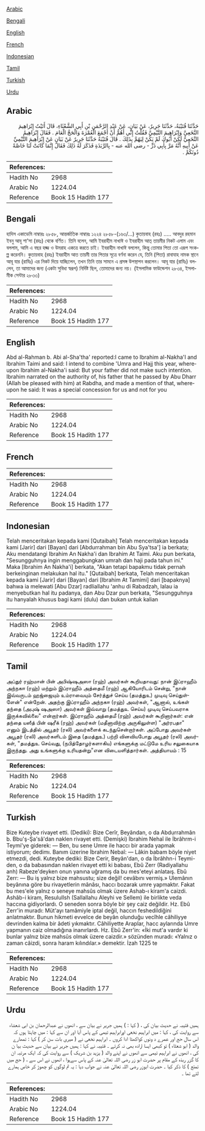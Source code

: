 [Arabic](#arabic)

[Bengali](#bengali)

[English](#english)

[French](#french)

[Indonesian](#indonesian)

[Tamil](#tamil)

[Turkish](#turkish)

[Urdu](#urdu)

## Arabic


<div dir="rtl" lang="ar" style={{fontSize:'larger',backgroundColor:'#f8f9fa',padding:20}}>
حَدَّثَنَا قُتَيْبَةُ، حَدَّثَنَا جَرِيرٌ، عَنْ بَيَانٍ، عَنْ عَبْدِ الرَّحْمَنِ بْنِ أَبِي الشَّعْثَاءِ، قَالَ أَتَيْتُ إِبْرَاهِيمَ النَّخَعِيَّ وَإِبْرَاهِيمَ التَّيْمِيَّ فَقُلْتُ إِنِّي أَهُمُّ أَنْ أَجْمَعَ الْعُمْرَةَ وَالْحَجَّ الْعَامَ ‏.‏ فَقَالَ إِبْرَاهِيمُ النَّخَعِيُّ لَكِنْ أَبُوكَ لَمْ يَكُنْ لِيَهُمَّ بِذَلِكَ ‏.‏ قَالَ قُتَيْبَةُ حَدَّثَنَا جَرِيرٌ عَنْ بَيَانٍ عَنْ إِبْرَاهِيمَ التَّيْمِيِّ عَنْ أَبِيهِ أَنَّهُ مَرَّ بِأَبِي ذَرٍّ - رضى الله عنه - بِالرَّبَذَةِ فَذَكَرَ لَهُ ذَلِكَ فَقَالَ إِنَّمَا كَانَتْ لَنَا خَاصَّةً دُونَكُمْ ‏.‏
</div>
<div style={{backgroundColor:'#f8f9fa',padding:20, marginBottom: 10}}><table> <thead> <tr> <th>References:</th> <th></th> </tr> </thead> <tbody><tr><td>Hadith No</td><td>2968</td></tr><tr><td>Arabic No</td><td>1224.04</td></tr><tr><td>Reference</td><td>Book 15 Hadith 177</td></tr></tbody></table></div>

## Bengali


<div dir="ltr" lang="bn" style={{fontSize:'larger',backgroundColor:'#f8f9fa',padding:20}}>
হাদিস একাডেমি নাম্বারঃ ২৮৫৮, আন্তর্জাতিক নাম্বারঃ ১২২৪ ২৮৫৮-(১৬৩/...) কুতায়বাহ (রহঃ) ..... আবদুর রহমান ইবনু আবূ শা'সা (রহঃ) থেকে বর্ণিত। তিনি বলেন, আমি ইবরাহীম নাখাঈ ও ইবরাহীম আত্ তায়মীর নিকট এলাম এবং বললাম, আমি এ বছর হজ্জ ও উমরাহ একত্রে করতে চাই। ইবরাহীম নাখাঈ বললেন, কিন্তু তোমার পিতা তো এরূপ সংকল্প করেননি। কুতায়বাহ (রহঃ) ইবরাহীম আত তায়মী তার পিতার সূত্রে বর্ণনা করেন যে, তিনি (পিতা) রাবাযাহ নামক স্থানে আবূ যার (রাযিঃ) এর নিকট দিয়ে যাচ্ছিলেন, তখন তিনি তার সামনে এ প্রসঙ্গ উপস্থাপন করলেন। আবূ যার (রাযিঃ) বললেন, তা আমাদের জন্য (একটা সুবিধা স্বরূপ) নির্দিষ্ট ছিল, তোমাদের জন্য নয়। (ইসলামিক ফাউন্ডেশন ২৮৩৪, ইসলামীক সেন্টার ২৮৩৩)
</div>
<div style={{backgroundColor:'#f8f9fa',padding:20, marginBottom: 10}}><table> <thead> <tr> <th>References:</th> <th></th> </tr> </thead> <tbody><tr><td>Hadith No</td><td>2968</td></tr><tr><td>Arabic No</td><td>1224.04</td></tr><tr><td>Reference</td><td>Book 15 Hadith 177</td></tr></tbody></table></div>

## English


<div dir="ltr" lang="en" style={{fontSize:'larger',backgroundColor:'#f8f9fa',padding:20}}>
Abd al-Rahman b. Abi al-Sha'tha' reported:I came to Ibrahim al-Nakha'I and Ibrahim Taimi and said: I intend to combine 'Umra and Hajj this year, whereupon Ibrahim al-Nakha'i said: But your father did not make such intention. Ibrahim narrated on the authority of, his father that he passed by Abu Dharr (Allah be pleased with him) at Rabdha, and made a mention of that, whereupon he said: It was a special concession for us and not for you
</div>
<div style={{backgroundColor:'#f8f9fa',padding:20, marginBottom: 10}}><table> <thead> <tr> <th>References:</th> <th></th> </tr> </thead> <tbody><tr><td>Hadith No</td><td>2968</td></tr><tr><td>Arabic No</td><td>1224.04</td></tr><tr><td>Reference</td><td>Book 15 Hadith 177</td></tr></tbody></table></div>

## French


<div dir="ltr" lang="fr" style={{fontSize:'larger',backgroundColor:'#f8f9fa',padding:20}}>

</div>
<div style={{backgroundColor:'#f8f9fa',padding:20, marginBottom: 10}}><table> <thead> <tr> <th>References:</th> <th></th> </tr> </thead> <tbody><tr><td>Hadith No</td><td>2968</td></tr><tr><td>Arabic No</td><td>1224.04</td></tr><tr><td>Reference</td><td>Book 15 Hadith 177</td></tr></tbody></table></div>

## Indonesian


<div dir="ltr" lang="id" style={{fontSize:'larger',backgroundColor:'#f8f9fa',padding:20}}>
Telah menceritakan kepada kami [Qutaibah] Telah menceritakan kepada kami [Jarir] dari [Bayan] dari [Abdurrahman bin Abu Sya'tsa'] ia berkata; Aku mendatangi Ibrahim An Nakha'i dan Ibrahim At Taimi. Aku pun berkata, "Sesungguhnya ingin menggabungkan umrah dan haji pada tahun ini." Maka [Ibrahim An Nakha'i] berkata, "Akan tetapi bapakmu tidak pernah berkeinginan melakukan hal itu." [Qutaibah] berkata, Telah menceritakan kepada kami [Jarir] dari [Bayan] dari [Ibrahim At Tamimi] dari [bapaknya] bahwa ia melewati [Abu Dzar] radliallahu 'anhu di Rabadzah, lalau ia menyebutkan hal itu padanya, dan Abu Dzar pun berkata, "Sesungguhnya itu hanyalah khusus bagi kami (dulu) dan bukan untuk kalian
</div>
<div style={{backgroundColor:'#f8f9fa',padding:20, marginBottom: 10}}><table> <thead> <tr> <th>References:</th> <th></th> </tr> </thead> <tbody><tr><td>Hadith No</td><td>2968</td></tr><tr><td>Arabic No</td><td>1224.04</td></tr><tr><td>Reference</td><td>Book 15 Hadith 177</td></tr></tbody></table></div>

## Tamil


<div dir="ltr" lang="ta" style={{fontSize:'larger',backgroundColor:'#f8f9fa',padding:20}}>
அப்துர் ரஹ்மான் பின் அபிஷ்ஷஅஸா (ரஹ்) அவர்கள் கூறியதாவது: நான் இப்ராஹீம் அந்நகஈ (ரஹ்) மற்றும் இப்ராஹீம் அத்தைமீ (ரஹ்) ஆகியோரிடம் சென்று, "நான் இவ்வருடம் ஹஜ்ஜையும் உம்ராவையும் சேர்த்துச் செய்ய (தமத்துஉ) முடிவு செய்துள்ளேன்" என்றேன். அதற்கு இப்ராஹீம் அந்நகஈ (ரஹ்) அவர்கள், "ஆனால், உங்கள் தந்தை (அபுஷ் ஷஅஸா) அவர்கள் இவ்வாறு (தமத்துஉ செய்ய) முடிவு செய்பவராக இருக்கவில்லை" என்றார்கள். இப்ராஹீம் அத்தைமீ (ரஹ்) அவர்கள் கூறினார்கள்: என் தந்தை யஸீத் பின் ஷரீக் (ரஹ்) அவர்கள் (மதீனாவிற்கு அருகிலுள்ள) "அர்ரபதா" எனும் இடத்தில் அபூதர் (ரலி) அவர்களைக் கடந்துசென்றார்கள். அப்போது அவர்கள் அபூதர் (ரலி) அவர்களிடம் இதை (தமத்துஉ) பற்றி வினவியபோது அபூதர் (ரலி) அவர்கள், "தமத்துஉ செய்வது, (நபித்தோழர்களாகிய) எங்களுக்கு மட்டுமே உரிய சலுகையாக இருந்தது. அது உங்களுக்கு உரியதன்று"என விடையளித்தார்கள். அத்தியாயம் : 15
</div>
<div style={{backgroundColor:'#f8f9fa',padding:20, marginBottom: 10}}><table> <thead> <tr> <th>References:</th> <th></th> </tr> </thead> <tbody><tr><td>Hadith No</td><td>2968</td></tr><tr><td>Arabic No</td><td>1224.04</td></tr><tr><td>Reference</td><td>Book 15 Hadith 177</td></tr></tbody></table></div>

## Turkish


<div dir="ltr" lang="tr" style={{fontSize:'larger',backgroundColor:'#f8f9fa',padding:20}}>
Bize Kuteybe rivayet etti. (Dediki): Bize Cerîr, Beyândan, o da Abdurrahmân b. Bbu'ş-Şa'sâ'dan naklen rivayet etti. (Demişki) İbrahim Nehaî ile İbrâhrm-i Teymi'ye giderek: — Ben, bu sene Umre ile haccı bir arada yapmak istiyorum; dedimı. Banım üzerine İbrahim Nebaî: — Lâkin babam böyle niyet etmezdi, dedi. Kuteybe dediki: Bize Cerir, Beyân'dan, o da İbrâhhn-i Teymi-den, o da babasından naklen rivayet etti ki babası, Ebû Zerr (Radiyallahu anh) Rabeze'deyken onun yanına uğramış da bu mes'eteyi anlataış. Ebû Zerr: — Bu iş yalnız bize mahsustu; size değil! cevâbını vermiş.» Ulemânın beyânına göre bu rivayetlerin mânâsı, haccı bozarak umre yapmaktır. Fakat bu mes'ele yalnız o seneye mahsûs olmak üzere Ashab-ı kiram'a caizdi. Ashâb-i kiram, Resulullsh (Sallallahu Aleyhi ve Sellem) ile birlikte veda haccına gidiyorlardı. O seneden sonra böyle bir şey caiz değildir. Hz. Ebû Zerr'in muradı: Müt'ayı tamâmiyle iptal değil, haccın feshedildiğini anlatmaktır. Bunun hikmeti evvelce de beyân olunduğu vecîhle câhiliyye devrinden kalma bir âdeti yıkmaktır. Câhiliyette Araplar, hacc aylarında Umre yapmanın caiz olmadığına inanırlardı. Hz. Ebû Zerr'in: «İki mut'a vardır ki bunlar yalnız bize mahsûs olmak üzere caizdir.» sözünden muradı: «Yalnız o zaman câizdi, sonra haram kılındılar.» demektir. İzah 1225 te
</div>
<div style={{backgroundColor:'#f8f9fa',padding:20, marginBottom: 10}}><table> <thead> <tr> <th>References:</th> <th></th> </tr> </thead> <tbody><tr><td>Hadith No</td><td>2968</td></tr><tr><td>Arabic No</td><td>1224.04</td></tr><tr><td>Reference</td><td>Book 15 Hadith 177</td></tr></tbody></table></div>

## Urdu


<div dir="rtl" lang="ur" style={{fontSize:'larger',backgroundColor:'#f8f9fa',padding:20}}>
ہمیں قتیبہ نے حدیث بیان کی ، ( کہا : ) ہمیں جریر نے بیان سے ، انھوں نے عبدالرحمان بن ابی شعشاء سے روایت کی ، کہا : میں ابراہیم نخعی اورابراہیم تیمی کے پاس آیا اور ان سے کہا : میں چاہتا ہوں کہ اس سال حج اور عمرے د ونوں کواکھٹا ادا کروں ۔ ابراہیم نخعی نے ( میری بات سن کر ) کہا : تمھارے والد ( ابو شعثاء ) تو کبھی ایسا ارادہ بھی نہ کرتے ۔ قتیبہ نے کہا : ہمیں جریر نے بیان سے حدیث بیا ن کی ، انھوں نے ابراہیم تیمی سے انھوں نے اپنے والد ( یزید بن شریک ) سے روایت کی کہ ایک مرتبہ ان کا گزر ربذہ کے مقام پر حضرت ابو زر رضی اللہ تعالیٰ عنہ کے پاس سےہوا ، انھوں نے اس سے ، ( حج میں تمتع ) کا ذکر کیا ۔ حضرت ابوزر رضی اللہ تعالیٰ عنہ نے جواب دیا : یہ تم لوگوں کو چھوڑ کر خاص ہمارے لئے تھا ۔
</div>
<div style={{backgroundColor:'#f8f9fa',padding:20, marginBottom: 10}}><table> <thead> <tr> <th>References:</th> <th></th> </tr> </thead> <tbody><tr><td>Hadith No</td><td>2968</td></tr><tr><td>Arabic No</td><td>1224.04</td></tr><tr><td>Reference</td><td>Book 15 Hadith 177</td></tr></tbody></table></div>
